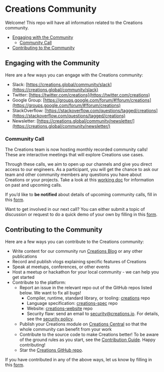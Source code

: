 # Creations Community
Welcome! This repo will have all information related to the Creations community.

* [Engaging with the Community](#engaging-with-the-community)
  * [Community Call](#community-call)
* [Contributing to the Community](#contributing-to-the-community)

## Engaging with the Community
Here are a few ways you can engage with the Creations community:

* Slack: [https://creations.global/community/slack](https://creations.global/community/slack)
* Twitter: [https://twitter.com/creations](https://twitter.com/creations)
* Google Group: [https://groups.google.com/forum/#!forum/creations](https://groups.google.com/forum/#!forum/creations)
* StackOverflow: [https://stackoverflow.com/questions/tagged/creations](https://stackoverflow.com/questions/tagged/creations)
* Newsletter: [https://creations.global/community/newsletter/](https://creations.global/community/newsletter/)

### Community Call
The Creations team is now hosting monthly recorded community calls! These are interactive meetings that will explore Creations use cases. 

Through these calls, we aim to open up our channels and give you direct access to our engineers. As a participant, you will get the chance to ask our team and other community members any questions you have about Creations or your projects. Take a look at this [working doc](https://docs.google.com/document/d/1TPi0ktNvk-gQhVh46ckP5_LyhvwLJSQ3NJeSfv8459A/edit) for information on past and upcoming calls.

If you’d like to **be notified** about details of upcoming community calls, fill in this [form](https://docs.google.com/forms/d/e/1FAIpQLSfJkkaXmOf-ULhZ1Oi7bXAG_UmieRQ3wF8mKDohWux-8Ltfsw/viewform). 

Want to get involved in our next call? You can either submit a topic of discussion or request to do a quick demo of your own by filling in this [form](https://docs.google.com/forms/d/e/1FAIpQLSewd7XGlQeuCI2P9XlQ-A8rtFGn9ghbdYpghIi9K03VlxHcRg/viewform).

## Contributing to the Community
Here are a few ways you can contribute to the Creations community:
* Write content for our community run [Creations Blog](https://medium.com/creations-blog) or any other publications
* Record and publish vlogs explaining specific features of Creations
* Speak at meetups, conferences, or other events
* Host a meetup or hackathon for your local community - we can help you get started
* Contribute to the platform:
  * Report an issue in the relevant repo out of the GitHub repos listed below. We want to fix all bugs!
    * Compiler, runtime, standard library, or tooling: [creations](https://github.com/creations-platform/creations/issues) repo
    * Language specification: [creations-spec](https://github.com/creations-platform/creations-spec/issues) repo
    * Website: [creations-website](https://github.com/creations-platform/creations-website/issues) repo
    * Security flaw: send an email to [security@creations.io](mailto:security@creations.global). For details, see the [security policy](https://creations.global/security).
  * Publish your Creations module on [Creations Central](https://central.creations.global/) so that the whole community can benefit from your work
  * Contribute to the source code to make Creations better! To be aware of the ground rules as you start, see the [Contribution Guide](https://github.com/creations-platform/creations/blob/master/CONTRIBUTING.md). Happy contributing!
  * Star the [Creations GitHub repo](https://github.com/creations-platform/creations).

If you have contributed in any of the above ways, let us know by filling in this [form](https://docs.google.com/forms/d/e/1FAIpQLSfLvVD_4t28jzN53f9j_oqS4sMf9_-si5wSwtUDorBOT0Nr6w/viewform).
